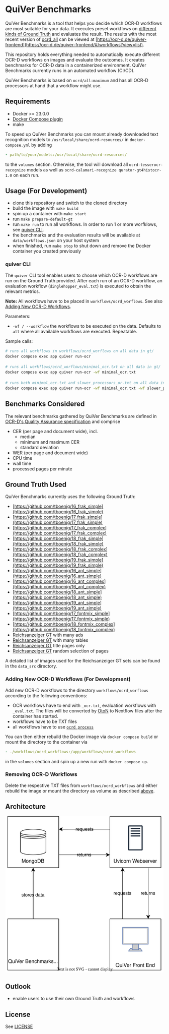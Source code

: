 # QuiVer Benchmarks

QuiVer Benchmarks is a tool that helps you decide which OCR-D workflows are most suitable for your data.
It executes preset workflows on [different kinds of Ground Truth](#ground-truth-used) and evaluates the result.
The results with the most recent version of [ocrd_all](https://github.com/OCR-D/ocrd_all) can be viewed at [https://ocr-d.de/quiver-frontend](https://ocr-d.de/quiver-frontend/#/workflows?view=list).

This repository holds everything needed to automatically execute different OCR-D workflows on images and evaluate the outcomes.
It creates benchmarks for OCR-D data in a containerized environment.
QuiVer Benchmarks currently runs in an automated workflow (CI/CD).

QuiVer Benchmarks is based on `ocrd/all:maximum` and has all OCR-D processors at hand that a workflow might use.

## Requirements

- Docker >= 23.0.0
- [Docker Compose plugin](https://docs.docker.com/compose/install/linux/#install-using-the-repository)
- make

To speed up QuiVer Benchmarks you can mount already downloaded text recognition models to `/usr/local/share/ocrd-resources/` in `docker-compose.yml` by adding

```yml
- path/to/your/models:/usr/local/share/ocrd-resources/
```

to the `volumes` section.
Otherwise, the tool will download all `ocrd-tesserocr-recognize` models as well as `ocrd-calamari-recognize qurator-gt4histocr-1.0` on each run.

## Usage (For Development)

- clone this repository and switch to the cloned directory
- build the image with `make build`
- spin up a container with `make start`
- run `make prepare-default-gt`
- run `make run` to run all workflows. In order to run 1 or more worfklows, see [quiver CLI](#quiver-cli).
- the benchmarks and the evaluation results will be available at `data/workflows.json` on your host system
- when finished, run `make stop` to shut down and remove the Docker container you created previously

### quiver CLI

The `quiver` CLI tool enables users to choose which OCR-D workflows are run on the Ground Truth provided.
After each run of an OCR-D workflow, an evaluation workflow (`dinglehopper_eval.txt`) is executed to obtain the relevant metrics.

**Note:** All workflows have to be placed in `workflows/ocrd_worflows`. See also [Adding New OCR-D Workflows](#adding-new-ocr-d-workflows).

Parameters:

- `-wf / --workflow` the workflows to be executed on the data. Defaults to `all` where all available workflows are executed. Repeatable.

Sample calls:

```bash
# runs all workflows in workflows/ocrd_worflows on all data in gt/
docker compose exec app quiver run-ocr

# runs all workflows/ocrd_worflows/minimal_ocr.txt on all data in gt/
docker compose exec app quiver run-ocr -wf minimal_ocr.txt

# runs both minimal_ocr.txt and slower_processors_or.txt on all data in gt/
docker compose exec app quiver run-ocr -wf minimal_ocr.txt -wf slower_processors_ocr.txt 
```

## Benchmarks Considered

The relevant benchmarks gathered by QuiVer Benchmarks are defined in [OCR-D's Quality Assurance specification](https://ocr-d.de/en/spec/eval) and comprise

- CER (per page and document wide), incl.
  - median
  - minimum and maximum CER
  - standard deviation
- WER (per page and document wide)
- CPU time
- wall time
- processed pages per minute

## Ground Truth Used

QuiVer Benchmarks currently uses the following Ground Truth:

- [https://github.com/tboenig/16_frak_simple](https://github.com/tboenig/16_frak_simple)
- [https://github.com/tboenig/17_frak_simple](https://github.com/tboenig/17_frak_simple)
- [https://github.com/tboenig/17_frak_complex](https://github.com/tboenig/17_frak_complex)
- [https://github.com/tboenig/18_frak_simple](https://github.com/tboenig/18_frak_simple)
- [https://github.com/tboenig/18_frak_complex](https://github.com/tboenig/18_frak_complex)
- [https://github.com/tboenig/19_frak_simple](https://github.com/tboenig/19_frak_simple)
- [https://github.com/tboenig/16_ant_simple](https://github.com/tboenig/16_ant_simple)
- [https://github.com/tboenig/16_ant_complex](https://github.com/tboenig/16_ant_complex)
- [https://github.com/tboenig/18_ant_simple](https://github.com/tboenig/18_ant_simple)
- [https://github.com/tboenig/19_ant_simple](https://github.com/tboenig/19_ant_simple)
- [https://github.com/tboenig/17_fontmix_simple](https://github.com/tboenig/17_fontmix_simple)
- [https://github.com/tboenig/18_fontmix_complex](https://github.com/tboenig/18_fontmix_complex)
- [Reichsanzeiger GT](https://github.com/UB-Mannheim/reichsanzeiger-gt) with many ads
- [Reichsanzeiger GT](https://github.com/UB-Mannheim/reichsanzeiger-gt) with many tables
- [Reichsanzeiger GT](https://github.com/UB-Mannheim/reichsanzeiger-gt) title pages only
- [Reichsanzeiger GT](https://github.com/UB-Mannheim/reichsanzeiger-gt) random selection of pages

A detailed list of images used for the Reichsanzeiger GT sets can be found in the `data_src` directory.

### Adding New OCR-D Workflows (For Development)

Add new OCR-D workflows to the directory `workflows/ocrd_worflows` according to the following conventions:

- OCR workflows have to end with `_ocr.txt`, evaluation workflows with `_eval.txt`. The files will be converted by [OtoN](https://github.com/MehmedGIT/OtoN_Converter) to Nextflow files after the container has started.
- workflows have to be TXT files
- all workflows have to use [`ocrd process`](https://ocr-d.de/en/user_guide#ocrd-process)

You can then either rebuild the Docker image via `docker compose build` or mount the directory to the container via

```yml
- ./workflows/ocrd_workflows:/app/workflows/ocrd_workflows
```

in the `volumes` section and spin up a new run with `docker compose up`.

### Removing OCR-D Workflows

Delete the respective TXT files from `workflows/ocrd_workflows` and either rebuild the image or mount the directory as volume as described [above](#adding-new-ocr-d-workflows-for-development).

## Architecture

![A diagram showing the interplay of the different QuiVer components](quiver_benchmarks_architecture.svg "QuiVer Benchmarks Architecture")

## Outlook

- enable users to use their own Ground Truth and workflows

## License

See [LICENSE](LICENSE)
